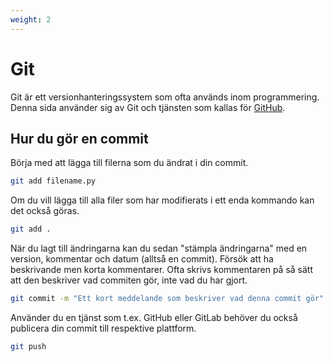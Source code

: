 ```yaml
---
weight: 2
---
```


# Git

Git är ett versionhanteringssystem som ofta används inom programmering. Denna sida använder sig av Git och tjänsten som kallas för [GitHub](https://github.com).

## Hur du gör en commit

Börja med att lägga till filerna som du ändrat i din commit.

```bash
git add filename.py
```

Om du vill lägga till alla filer som har modifierats i ett enda kommando kan det också göras.

```bash
git add .
```

När du lagt till ändringarna kan du sedan "stämpla ändringarna" med en version, kommentar och datum (alltså en commit). Försök att ha beskrivande men korta kommentarer. Ofta skrivs kommentaren på så sätt att den beskriver vad commiten gör, inte vad du har gjort.

```bash
git commit -m "Ett kort meddelande som beskriver vad denna commit gör"
```

Använder du en tjänst som t.ex. GitHub eller GitLab behöver du också publicera din commit till respektive plattform.

```bash
git push
```